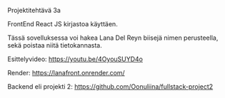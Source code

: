 Projektitehtävä 3a

FrontEnd React JS kirjastoa käyttäen.

Tässä sovelluksessa voi hakea Lana Del Reyn biisejä nimen perusteella, sekä poistaa niitä tietokannasta.


Esittelyvideo: https://youtu.be/4OyouSUYD4o

Render: https://lanafront.onrender.com/

Backend eli projekti 2: https://github.com/Oonuliina/fullstack-project2
